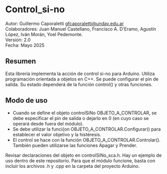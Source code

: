 # Control_si-no
Autor: Guillermo Caporaletti  <gfcaporaletti@undav.edu.ar>  
Colaboradores: Juan Manuel Castellano, Francisco A. D'Eramo, Agustín López, Iván Morán, Yoel Pedemonte.  
Versión: 2.0  
Fecha: Mayo 2025  
## Resumen
Esta librería implementa la acción de control si-no para Arduino. Utiliza programación orientada a objetos en C++. Se puede configurar el pin de salida. Su estado dependerá de la función control() y otras funciones. 
## Modo de uso
- Cuando se define el objeto controlSiNo OBJETO_A_CONTROLAR, se debe especificar el pin de salida o dejarlo en 0 (en cuyo caso se operará desde fuera del módulo).
- Se debe utilizar la funci{on OBJETO_A_CONTROLAR.Configurar() para establecer el valor objetivo y la histéresis.
- El control se hace con la función OBJETO_A_CONTROLAR.Controlar(). También pueden utilizarse las funciones Apagar y Prender.

Revisar declaraciones del objeto en controlSiNo_sca.h. Hay un ejemplo de uso dentro de este repositorio. Para que el módulo funcione, basta con incluir los archivos .h y .cpp en la carpeta del proyecto Arduino. 
